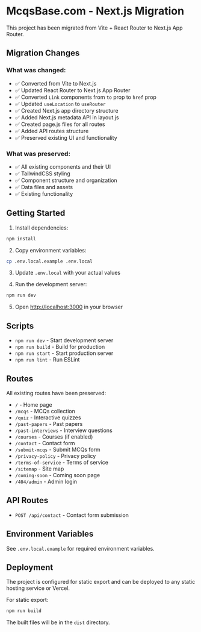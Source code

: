 # McqsBase.com - Next.js Migration

This project has been migrated from Vite + React Router to Next.js App Router.

## Migration Changes

### What was changed:
- ✅ Converted from Vite to Next.js
- ✅ Updated React Router to Next.js App Router
- ✅ Converted `Link` components from `to` prop to `href` prop
- ✅ Updated `useLocation` to `useRouter` 
- ✅ Created Next.js app directory structure
- ✅ Added Next.js metadata API in layout.js
- ✅ Created page.js files for all routes
- ✅ Added API routes structure
- ✅ Preserved existing UI and functionality

### What was preserved:
- ✅ All existing components and their UI
- ✅ TailwindCSS styling
- ✅ Component structure and organization
- ✅ Data files and assets
- ✅ Existing functionality

## Getting Started

1. Install dependencies:
```bash
npm install
```

2. Copy environment variables:
```bash
cp .env.local.example .env.local
```

3. Update `.env.local` with your actual values

4. Run the development server:
```bash
npm run dev
```

5. Open [http://localhost:3000](http://localhost:3000) in your browser

## Scripts

- `npm run dev` - Start development server
- `npm run build` - Build for production
- `npm run start` - Start production server
- `npm run lint` - Run ESLint

## Routes

All existing routes have been preserved:
- `/` - Home page
- `/mcqs` - MCQs collection
- `/quiz` - Interactive quizzes
- `/past-papers` - Past papers
- `/past-interviews` - Interview questions
- `/courses` - Courses (if enabled)
- `/contact` - Contact form
- `/submit-mcqs` - Submit MCQs form
- `/privacy-policy` - Privacy policy
- `/terms-of-service` - Terms of service
- `/sitemap` - Site map
- `/coming-soon` - Coming soon page
- `/404/admin` - Admin login

## API Routes

- `POST /api/contact` - Contact form submission

## Environment Variables

See `.env.local.example` for required environment variables.

## Deployment

The project is configured for static export and can be deployed to any static hosting service or Vercel.

For static export:
```bash
npm run build
```

The built files will be in the `dist` directory.
